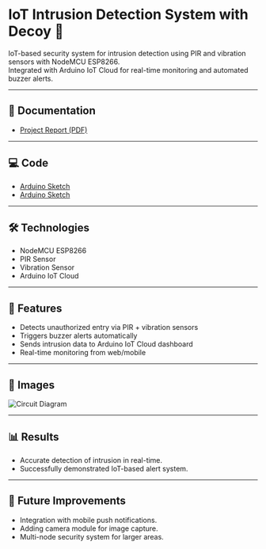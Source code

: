 # IoT Intrusion Detection System with Decoy 🚨

IoT-based security system for intrusion detection using PIR and vibration sensors with NodeMCU ESP8266.  
Integrated with Arduino IoT Cloud for real-time monitoring and automated buzzer alerts.  

---

## 📄 Documentation
- [Project Report (PDF)](docs/IntrusionDetection.pdf)

---

## 💻 Code
- [Arduino Sketch](codes/Sensor_node.ino)
- [Arduino Sketch](codes/gateway_node.ino)

---

## 🛠️ Technologies
- NodeMCU ESP8266  
- PIR Sensor  
- Vibration Sensor  
- Arduino IoT Cloud  

---

## 🚀 Features
- Detects unauthorized entry via PIR + vibration sensors  
- Triggers buzzer alerts automatically  
- Sends intrusion data to Arduino IoT Cloud dashboard  
- Real-time monitoring from web/mobile  

---

## 📸 Images
![Circuit Diagram](images/circuit.png)   

---

## 📊 Results
- Accurate detection of intrusion in real-time.  
- Successfully demonstrated IoT-based alert system.  

---

## 🔮 Future Improvements
- Integration with mobile push notifications.  
- Adding camera module for image capture.  
- Multi-node security system for larger areas.  
